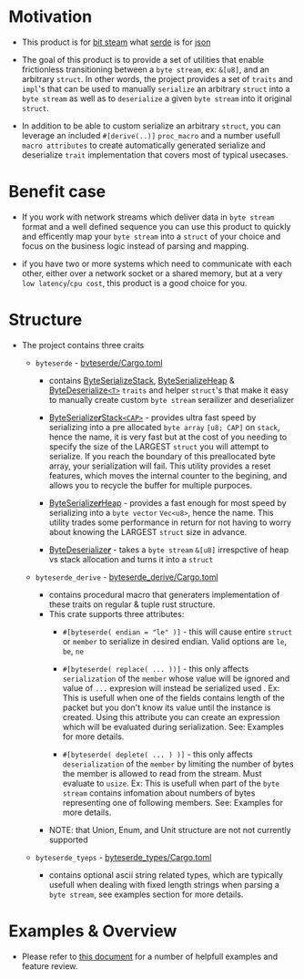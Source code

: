 # Motivation
* This product is for [bit steam](https://en.wikipedia.org/wiki/Bitstream) what [serde](https://serde.rs) is for [json](https://www.json.org)

* The goal of this product is to provide a set of utilities that enable frictionless transitioning between a `byte stream`, ex: `&[u8]`, and an arbitrary `struct`. In other words, the project provides a set of `traits` and `impl`'s that can be used to manually `serialize` an arbitrary `struct` into a `byte stream` as well as to `deserialize` a given `byte stream` into it original `struct`. 

* In addition to be able to custom serialize an arbitrary `struct`, you can leverage an included `#[derive(..)]` `proc_macro` and a number usefull `macro attributes` to create automatically generated serialize and deserialize `trait` implementation that covers most of typical usecases.


# Benefit case
* If you work with network streams which deliver data in `byte stream` format and a well defined sequence you can use this product to quickly and efficently map your `byte stream` into a `struct` of your choice and focus on the business logic instead of parsing and mapping.

* if you have two or more systems which need to communicate with each other, either over a network socket or a shared memory, but at a very `low latency`/`cpu cost`, this product is a good choice for you.


# Structure
* The project contains three craits
    * `byteserde` - [byteserde/Cargo.toml](byteserde/Cargo.toml)
        * contains [ByteSerializeStack](byteserde/src/ser.rs#ByteSerializeStack), [ByteSerializeHeap](byteserde/src/ser.rs#ByteSerializeHeap) & [ByteDeserialize`<T>`](byteserde/src/des.rs#ByteDeserialize) `traits` and helper `struct`'s that make it easy to manually create custom `byte stream` serailizer and deserializer
            
        * [ByteSerialize***r***Stack`<CAP>`](byteserde/src/ser.rs#ByteSerializerStack) - provides ultra fast speed by serializing into a pre allocated `byte array` `[u8; CAP]` on `stack`, hence the name, it is very fast but at the cost of you needing to specify the size of the LARGEST `struct` you will attempt to serialize. If you reach the boundary of this preallocated byte array, your serialization will fail. This utility provides a reset features, which moves the internal counter to the begining, and allows you to recycle the buffer for multiple purpoces. 
        * [ByteSerialize***r***Heap](byteserde/src/ser.rs#ByteSerializerHeap) - provides a fast enough for most speed by serializing into a `byte vector` `Vec<u8>`, hence the name. This utility trades some performance in return for not having to worry about knowing the LARGEST `struct` size in advance. 

        * [ByteDeserialize***r***](byteserde/src/des.rs#ByteDeserialize) - takes a `byte stream` `&[u8]` irrespctive of heap vs stack allocation and turns it into a `struct`

    * `byteserde_derive` - [byteserde_derive/Cargo.toml](byteserde_derive/Cargo.toml)
        * contains procedural macro that generaters implementation of these traits on regular & tuple rust structure. 
        * This crate supports three attributes:
          * `#[byteserde( endian = "le" )]` - this will cause entire `struct` or `member` to serialize in desired endian. Valid options are `le`, `be`, `ne`
        
          * `#[byteserde( replace( ... ))]` - this only affects `serialization` of the `member` whose value will be ignored and value of `...` expresion will instead be serialized used . Ex: This is usefull when one of the fields contains length of the packet but you don't know its value until the instance is created. Using this attribute you can create an expression which will be evaluated  during serialization. See: Examples for more details.
        
          * `#[byteserde( deplete( ... ) )]` - this only affects `deserialization` of the `member` by limiting the number of bytes the member is allowed to read from the stream. Must evaluate to `usize`. Ex: This is usefull when part of the `byte stream` contains infomation about numbers of bytes representing one of following members. See: Examples for more details. 
        * NOTE: that Union, Enum, and Unit structure are not not currently supported
    
    * `byteserde_tyeps` - [byteserde_types/Cargo.toml](byteserde_types/Cargo.toml)
        * contains optional ascii string related types, which are typically usefull when dealing with fixed length strings when parsing a `byte stream`, see examples section for more details.

# Examples & Overview
* Please refer to [this document](byteserde_examples/readme.md) for a number of helpfull examples and feature review.


